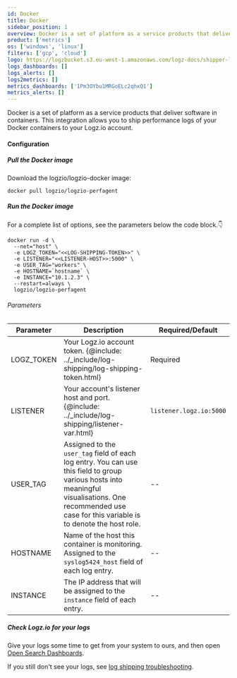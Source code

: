 ```yaml
---
id: Docker
title: Docker
sidebar_position: 1
overview: Docker is a set of platform as a service products that deliver software in containers. This integration allows you to ship performance logs of your Docker containers to your Logz.io account. 
product: ['metrics']
os: ['windows', 'linux']
filters: ['gcp', 'cloud']
logo: https://logzbucket.s3.eu-west-1.amazonaws.com/logz-docs/shipper-logos/aiven-logo.png
logs_dashboards: []
logs_alerts: []
logs2metrics: []
metrics_dashboards: ['1Pm3OYbu1MRGoELc2qhxQ1']
metrics_alerts: []
---
```



Docker is a set of platform as a service products that deliver software in containers. This integration allows you to ship performance logs of your Docker containers to your Logz.io account. 

#### Configuration

 

##### Pull the Docker image

Download the logzio/logzio-docker image:

```shell
docker pull logzio/logzio-perfagent
```

##### Run the Docker image

For a complete list of options, see the parameters below the code block.👇

```shell
docker run -d \
  --net="host" \
  -e LOGZ_TOKEN="<<LOG-SHIPPING-TOKEN>>" \
  -e LISTENER="<<LISTENER-HOST>>:5000" \
  -e USER_TAG="workers" \
  -e HOSTNAME=`hostname` \
  -e INSTANCE="10.1.2.3" \
  --restart=always \
  logzio/logzio-perfagent
```

###### Parameters

| Parameter | Description | Required/Default |
|---|---|---|
| LOGZ_TOKEN  | Your Logz.io account token. {@include: ../_include/log-shipping/log-shipping-token.html} | Required |
| LISTENER | Your account's listener host and port. {@include: ../_include/log-shipping/listener-var.html} | `listener.logz.io:5000` |
| USER_TAG | Assigned to the `user_tag` field of each log entry. You can use this field to group various hosts into meaningful visualisations. One recommended use case for this variable is to denote the host role. | -- |
| HOSTNAME | Name of the host this container is monitoring. Assigned to the `syslog5424_host` field of each log entry. | -- |
| INSTANCE | The IP address that will be assigned to the `instance` field of each entry. | -- |


##### Check Logz.io for your logs

Give your logs some time to get from your system to ours, and then open [Open Search Dashboards](https://app.logz.io/#/dashboard/osd).

If you still don't see your logs, see [log shipping troubleshooting]({{site.baseurl}}/user-guide/log-shipping/log-shipping-troubleshooting.html).

 
